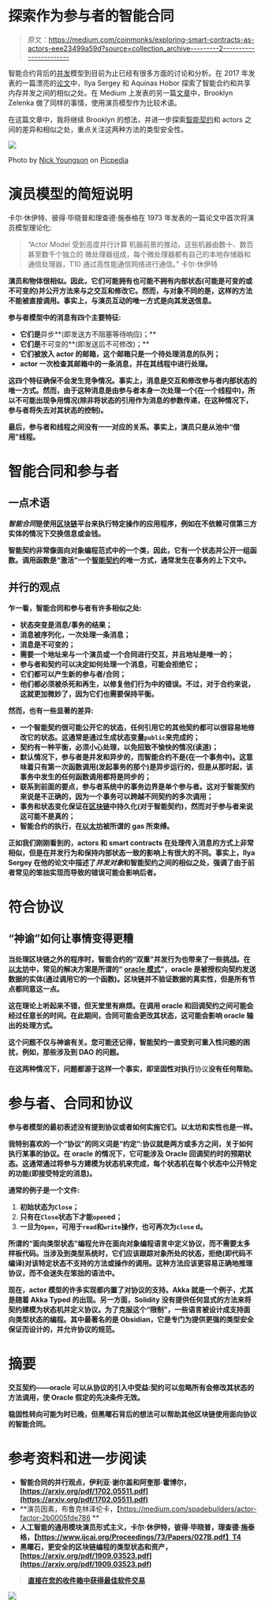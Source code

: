 # 探索作为参与者的智能合同

> 原文：<https://medium.com/coinmonks/exploring-smart-contracts-as-actors-eee23499a59d?source=collection_archive---------2----------------------->

智能合约背后的[并发](https://blog.coincodecap.com/tag/cryptocurrency/)模型到目前为止已经有很多方面的讨论和分析。在 2017 年发表的一篇漂亮的[论文](https://arxiv.org/pdf/1702.05511.pdf)中，Ilya Sergey 和 Aquinas Hobor 探索了智能合约和共享内存并发之间的相似之处。在 Medium 上发表的另一篇[文章](/spadebuilders/actor-factor-2b0005fde786)中，Brooklyn Zelenka 做了同样的事情，使用演员模型作为比较术语。

在这篇文章中，我将继续 Brooklyn 的想法，并进一步探索[智能契约](https://blog.coincodecap.com/tag/smart-contact/)和 actors 之间的差异和相似之处，重点关注这两种方法的类型安全性。

![](img/97b81c32ea5caf394c0e0ba75a98b318.png)

Photo by [Nick Youngson](http://www.nyphotographic.com/) on [Picpedia](https://www.picpedia.org/highway-signs/p/protocol.html)

# 演员模型的简短说明

卡尔·休伊特、彼得·毕晓普和理查德·施泰格在 1973 年发表的一篇论文中首次将演员模型理论化:

> “Actor Model 受到高度并行计算
> 机器前景的推动，这些机器由数十、数百甚至数千个独立的
> 微处理器组成，每个微处理器都有自己的本地存储器和通信处理器，T10 通过高性能通信网络进行通信。”
> 卡尔·休伊特

**演员和物体很相似。因此，它们可能拥有也可能不拥有内部状态(可能是可变的或不可变的)并公开方法来与之交互和修改它。然而，与对象不同的是，这样的方法不能被直接调用。事实上，与演员互动的唯一方式是向其发送信息。**

**参与者模型中的消息有四个主要特征:**

*   **它们是**异步**(即发送方不阻塞等待响应)；**
*   **它们是**不可变的**(即发送后不可修改)；**
*   **它们被放入 actor 的邮箱，这个邮箱只是一个待处理消息的队列；**
*   **actor 一次检查其邮箱中的一条消息，并在其线程中进行处理。**

**这四个特征确保不会发生竞争情况。事实上，消息是交互和修改参与者内部状态的唯一方式。然而，由于这种消息是由参与者本身一次处理一个(在一个线程中)，所以不可能出现争用情况(除非将状态的引用作为消息的参数传递，在这种情况下，参与者将失去对其状态的控制)。**

**最后，参与者和线程之间没有一一对应的关系。事实上，演员只是从池中“借用”线程。**

# **智能合同和参与者**

## **一点术语**

***智能合同*是使用[区块链](https://blog.coincodecap.com/tag/blockchain/)平台来执行特定操作的应用程序，例如在不依赖可信第三方实体的情况下交换信息或金钱。**

**智能契约非常像面向对象编程范式中的一个类，因此，它有一个状态并公开一组函数。调用函数是“激活”一个[智能契约](https://blog.coincodecap.com/tag/smart-contact/)的唯一方式，通常发生在事务的上下文中。**

## **并行的观点**

**乍一看，智能合同和参与者有许多相似之处:**

*   **状态突变是消息/事务的结果；**
*   **消息被序列化，一次处理一条消息；**
*   **消息是不可变的；**
*   **需要一个地址来与一个演员或一个合同进行交互，并且地址是唯一的；**
*   **参与者和契约可以决定如何处理一个消息，可能会拒绝它；**
*   **它们都可以产生新的参与者/合同；**
*   **他们都必须被杀死和再生，以修复他们行为中的错误。不过，对于合约来说，这就更加微妙了，因为它们也需要保持平衡。**

**然而，也有一些显著的差异:**

*   **一个智能契约很可能公开它的状态，任何引用它的其他契约都可以很容易地修改它的状态。这通常是通过生成状态变量`public`来完成的；**
*   **契约有一种平衡，必须小心处理，以免招致不愉快的情况(读道)；**
*   **默认情况下，参与者是并发和异步的，而智能合约不是(在一个事务中)。这意味着只有第一次函数调用(发起事务的那个)是异步运行的，但是从那时起，该事务中发生的任何函数调用都将是同步的；**
*   **联系到前面的要点，参与者系统中的事务边界是单个参与者。这对于智能契约来说是不正确的，因为一个事务可以跨越不同契约的多次调用；**
*   **事务和状态变化保证在[区块链](https://blog.coincodecap.com/tag/blockchain/)中持久化(对于智能契约)，然而对于参与者来说这可能不是真的；**
*   **智能合约的执行，在[以太坊](https://blog.coincodecap.com/tag/ethereum/)被所谓的 gas 所束缚。**

**正如我们刚刚看到的，actors 和 smart contracts 在处理传入消息的方式上非常相似，但是在并发行为和保持内部状态一致的影响上有很大的不同。事实上，Ilya Sergey 在他的论文中描述了*并发对象*和智能契约之间的相似之处，强调了由于前者常见的笨拙实现而导致的错误可能会影响后者。**

# **符合协议**

## **“神谕”如何让事情变得更糟**

**当处理区块链之外的程序时，智能合约的“双重”并发行为也带来了一些挑战。在[以太坊](https://blog.coincodecap.com/tag/ethereum/)中，常见的解决方案是所谓的“ [oracle 模式](https://blog.coincodecap.com/ethereum-smart-contracts-and-the-oracle-problem/)”，oracle 是被授权向契约发送数据的实体(通过调用它的一个函数)。区块链并不验证数据的真实性，但是所有节点都同意这一点。**

**这在理论上听起来不错，但天堂里有麻烦。在调用 oracle 和回调契约之间可能会经过任意长的时间。在此期间，合同可能会更改其状态，这可能会影响 oracle 输出的处理方式。**

**这个问题不仅与神谕有关。您可能还记得，智能契约一直受到可重入性问题的困扰，例如，那些涉及到 DAO 的问题。**

**在这两种情况下，问题都源于这样一个事实，即坚固性对执行**协议**没有任何帮助。**

# **参与者、合同和协议**

**参与者模型的最初表述没有提到协议或者如何实施它们。以太坊和实性也是一样。**

**我特别喜欢的一个“协议”的同义词是“约定”:协议就是两方或多方之间，关于如何执行某事的协议。在 oracle 的情况下，它可能涉及 Oracle 回调契约时的预期状态。这通常通过将参与方建模为状态机来完成，每个状态机在每个状态中公开特定的功能(即接受特定的消息)。**

**通常的例子是一个文件:**

1.  **初始状态为`Close`；**
2.  **只有在`Close`状态下才能`open`ed；**
3.  **一旦为`Open`，可用于`read`和`write`操作，也可再次为`close` d。**

**所谓的“面向类型状态”编程允许在面向对象编程语言中定义协议，而不需要太多样板代码。当涉及到类型系统时，它们应该跟踪对象所处的状态，拒绝(即代码不编译)对该特定状态不支持的方法或操作的调用。这种方法应该更容易正确地推理协议，而不会迷失在笨拙的语法中。**

**现在，actor 模型的许多实现都内置了对协议的支持。Akka 就是一个例子，尤其是随着 Akka Typed 的出现。另一方面，Solidity 没有提供任何显式的方法来将契约建模为状态机并定义协议。为了克服这个“限制”，一些语言被设计成支持面向类型状态的编程。其中最著名的是 Obsidian，它是专门为提供更强的类型安全保证而设计的，并允许协议的规范。**

# **摘要**

**交互契约——oracle 可以从协议的引入中受益:契约可以忽略所有会修改其状态的方法调用，使 Oracle 假定的先决条件无效。**

**稳固性转向可能为时已晚，但黑曜石背后的想法可以帮助其他区块链使用面向协议的智能合同。**

# **参考资料和进一步阅读**

*   **智能合同的并行观点，伊利亚·谢尔盖和阿奎那·霍博尔，[https://arxiv.org/pdf/1702.05511.pdf](https://arxiv.org/pdf/1702.05511.pdf)**
*   **演员因素，布鲁克林泽伦卡，【https://medium.com/spadebuilders/actor-factor-2b0005fde786 **
*   **人工智能的通用模块演员形式主义，卡尔·休伊特，彼得·毕晓普，理查德·施泰格，【https://www.ijcai.org/Proceedings/73/Papers/027B.pdf】T4**
*   **黑曜石，更安全的区块链编程的类型状态和资产，[https://arxiv.org/pdf/1909.03523.pdf](https://arxiv.org/pdf/1909.03523.pdf)**

> **[直接在您的收件箱中获得最佳软件交易](https://coincodecap.com/?utm_source=coinmonks)**

**[![](img/7c0b3dfdcbfea594cc0ae7d4f9bf6fcb.png)](https://coincodecap.com/?utm_source=coinmonks)**